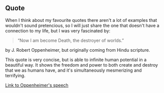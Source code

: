 ## Quote

When I think about my favourite quotes there aren't a lot of examples
that wouldn't sound pretencious, so I will just share the one that doesn't
have a connection to my life, but I was very fascinated by: 

> “Now I am become Death, the destroyer of worlds.”

by J. Robert Oppenheimer, but originally coming from Hindu scripture.

This quote is very concise, but is able to infinite human potential
in a beautiful way. It shows the freedom and power to both create and destroy
that we as humans have, and it's simultaneously mesmerizing and terrifying.

[Link to Oppenheimer's speech](https://www.atomicarchive.com/media/videos/oppenheimer.html)


